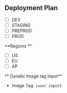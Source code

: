 <!-- ## Deployment Configuration

### Select Environments for Deployment
- [ ] DEV
- [ ] STAGING
- [ ] PREPROD
- [ ] PROD

### Image Tags per Region

#### DEV Environment
- US: `<enter image tag here>`  
- EU: `<enter image tag here>`  
- AP: `<enter image tag here>`  

#### STAGING Environment
- US: `<enter image tag here>`  
- EU: `<enter image tag here>`  
- AP: `<enter image tag here>`  

#### PREPROD Environment
- US: `<enter image tag here>`  
- EU: `<enter image tag here>`  
- AP: `<enter image tag here>`  

#### PROD Environment
- US: `<enter image tag here>`  
- EU: `<enter image tag here>`  
- AP: `<enter image tag here>`  
 -->
## Deployment Plan
- [ ] DEV
- [ ] STAGING
- [ ] PREPROD
- [ ] PROD

**Regions **
- [ ] US
- [ ] EU
- [ ] AP

** Dynalic Image tag Input**
- Image Tag: `[user input] `
